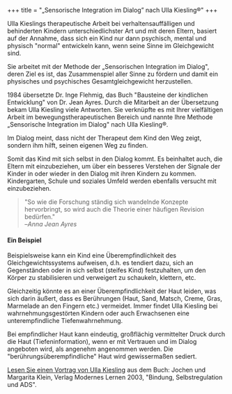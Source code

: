 +++
title = "„Sensorische Integration im Dialog” nach Ulla Kiesling®"
+++

Ulla Kieslings therapeutische Arbeit bei verhaltensauffälligen und behinderten Kindern unterschiedlichster Art und mit deren Eltern, basiert auf der Annahme, dass sich ein Kind nur dann psychisch, mental und physisch "normal" entwickeln kann, wenn seine Sinne im Gleichgewicht sind.

Sie arbeitet mit der Methode der „Sensorischen Integration im Dialog", deren Ziel es ist, das Zusammenspiel aller Sinne zu fördern und damit ein physisches und psychisches Gesamtgleichgewicht herzustellen.

1984 übersetzte Dr. Inge Flehmig, das Buch "Bausteine der kindlichen Entwicklung" von Dr. Jean Ayres. Durch die Mitarbeit an der Übersetzung bekam Ulla Kiesling viele Antworten. Sie verknüpfte es mit Ihrer vielfältigen Arbeit im bewegungstherapeutischen Bereich und nannte Ihre Methode „Sensorische Integration im Dialog" nach Ulla Kiesling®.

Im Dialog meint, dass nicht der Therapeut dem Kind den Weg zeigt, sondern ihm hilft, seinen eigenen Weg zu finden.

Somit das Kind mit sich selbst in den Dialog kommt. Es beinhaltet auch, die Eltern mit einzubeziehen, um über ein besseres Verstehen der Signale der Kinder in oder wieder in den Dialog mit ihren Kindern zu kommen. Kindergarten, Schule und soziales Umfeld werden ebenfalls versucht mit einzubeziehen.

> "So wie die Forschung ständig sich wandelnde Konzepte hervorbringt, so wird auch die Theorie einer häufigen Revision bedürfen."<br>–*Anna Jean Ayres*

#### Ein Beispiel

Beispielsweise kann ein Kind eine Überempfindlichkeit des Gleichgewichtssystems aufweisen, d.h. es tendiert dazu, sich an Gegenständen oder in sich selbst (steifes Kind) festzuhalten, um den Körper zu stabilisieren und verweigert zu schaukeln, klettern, etc.

Gleichzeitig könnte es an einer Überempfindlichkeit der Haut leiden, was sich darin äußert, dass es Berührungen (Haut, Sand, Matsch, Creme, Gras, Marmelade an den Fingern etc.) vermeidet. Immer findet Ulla Kiesling bei wahrnehmungsgestörten Kindern oder auch Erwachsenen eine unterempfindliche Tiefenwahrnehmung.

Bei empfindlicher Haut kann eindeutig, großflächig vermittelter Druck durch die Haut (Tiefeninformation), wenn er mit Vertrauen und im Dialog angeboten wird, als angenehm angenommen werden. Die "berührungsüberempfindliche" Haut wird gewissermaßen sediert.

[Lesen Sie einen Vortrag von Ulla Kiesling](http://web.archive.org/web/20161005045350/http://si-ullakiesling.info/index.php?option=com_content&view=article&id=17:si-bericht&catid=2:uncategorised&Itemid=101) aus dem Buch: Jochen und Margarita Klein, Verlag Modernes Lernen 2003, "Bindung, Selbstregulation und ADS".
